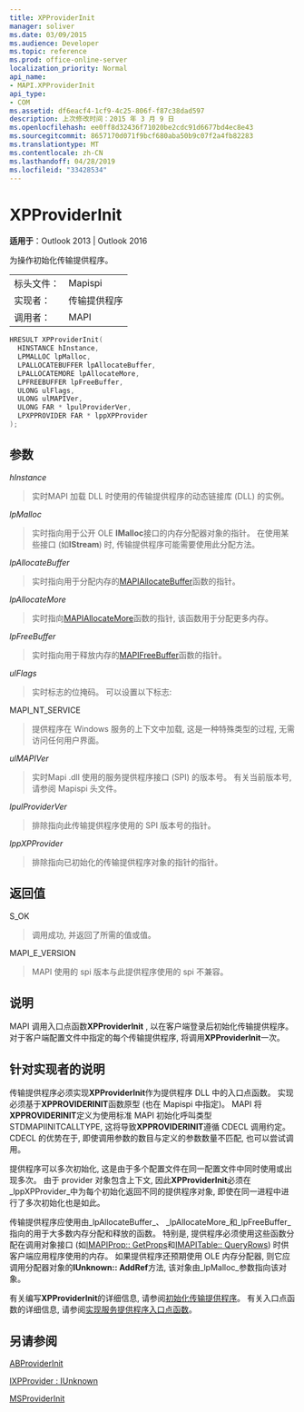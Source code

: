 ```yaml
---
title: XPProviderInit
manager: soliver
ms.date: 03/09/2015
ms.audience: Developer
ms.topic: reference
ms.prod: office-online-server
localization_priority: Normal
api_name:
- MAPI.XPProviderInit
api_type:
- COM
ms.assetid: df6eacf4-1cf9-4c25-806f-f87c38dad597
description: 上次修改时间：2015 年 3 月 9 日
ms.openlocfilehash: ee0ff8d32436f71020be2cdc91d6677bd4ec8e43
ms.sourcegitcommit: 8657170d071f9bcf680aba50b9c07f2a4fb82283
ms.translationtype: MT
ms.contentlocale: zh-CN
ms.lasthandoff: 04/28/2019
ms.locfileid: "33428534"
---
```

# <a name="xpproviderinit"></a>XPProviderInit

  
  
**适用于**：Outlook 2013 | Outlook 2016 
  
为操作初始化传输提供程序。
  
|||
|:-----|:-----|
|标头文件：  <br/> |Mapispi  <br/> |
|实现者：  <br/> |传输提供程序  <br/> |
|调用者：  <br/> |MAPI  <br/> |
   
```cpp
HRESULT XPProviderInit(
  HINSTANCE hInstance,
  LPMALLOC lpMalloc,
  LPALLOCATEBUFFER lpAllocateBuffer,
  LPALLOCATEMORE lpAllocateMore,
  LPFREEBUFFER lpFreeBuffer,
  ULONG ulFlags,
  ULONG ulMAPIVer,
  ULONG FAR * lpulProviderVer,
  LPXPPROVIDER FAR * lppXPProvider
);
```

## <a name="parameters"></a>参数

 _hInstance_
  
> 实时MAPI 加载 DLL 时使用的传输提供程序的动态链接库 (DLL) 的实例。
    
 _lpMalloc_
  
> 实时指向用于公开 OLE **IMalloc**接口的内存分配器对象的指针。 在使用某些接口 (如**IStream**) 时, 传输提供程序可能需要使用此分配方法。 
    
 _lpAllocateBuffer_
  
> 实时指向用于分配内存的[MAPIAllocateBuffer](mapiallocatebuffer.md)函数的指针。 
    
 _lpAllocateMore_
  
> 实时指向[MAPIAllocateMore](mapiallocatemore.md)函数的指针, 该函数用于分配更多内存。 
    
 _lpFreeBuffer_
  
> 实时指向用于释放内存的[MAPIFreeBuffer](mapifreebuffer.md)函数的指针。 
    
 _ulFlags_
  
> 实时标志的位掩码。 可以设置以下标志:
    
MAPI_NT_SERVICE 
  
> 提供程序在 Windows 服务的上下文中加载, 这是一种特殊类型的过程, 无需访问任何用户界面。 
    
 _ulMAPIVer_
  
> 实时Mapi .dll 使用的服务提供程序接口 (SPI) 的版本号。 有关当前版本号, 请参阅 Mapispi 头文件。 
    
 _lpulProviderVer_
  
> 排除指向此传输提供程序使用的 SPI 版本号的指针。 
    
 _lppXPProvider_
  
> 排除指向已初始化的传输提供程序对象的指针的指针。
    
## <a name="return-value"></a>返回值

S_OK 
  
> 调用成功, 并返回了所需的值或值。 
    
MAPI_E_VERSION 
  
> MAPI 使用的 spi 版本与此提供程序使用的 spi 不兼容。
    
## <a name="remarks"></a>说明

MAPI 调用入口点函数**XPProviderInit** , 以在客户端登录后初始化传输提供程序。 对于客户端配置文件中指定的每个传输提供程序, 将调用**XPProviderInit**一次。 
  
## <a name="notes-to-implementers"></a>针对实现者的说明

传输提供程序必须实现**XPProviderInit**作为提供程序 DLL 中的入口点函数。 实现必须基于**XPPROVIDERINIT**函数原型 (也在 Mapispi 中指定)。 MAPI 将**XPPROVIDERINIT**定义为使用标准 MAPI 初始化呼叫类型 STDMAPIINITCALLTYPE, 这将导致**XPPROVIDERINIT**遵循 CDECL 调用约定。 CDECL 的优势在于, 即使调用参数的数目与定义的参数数量不匹配, 也可以尝试调用。 
  
提供程序可以多次初始化, 这是由于多个配置文件在同一配置文件中同时使用或出现多次。 由于 provider 对象包含上下文, 因此**XPProviderInit**必须在_lppXPProvider_中为每个初始化返回不同的提供程序对象, 即使在同一进程中进行了多次初始化也是如此。 
  
传输提供程序应使用由_lpAllocateBuffer_、 _lpAllocateMore_和_lpFreeBuffer_指向的用于大多数内存分配和释放的函数。 特别是, 提供程序必须使用这些函数分配在调用对象接口 (如[IMAPIProp:: GetProps](imapiprop-getprops.md)和[IMAPITable:: QueryRows](imapitable-queryrows.md)) 时供客户端应用程序使用的内存。 如果提供程序还预期使用 OLE 内存分配器, 则它应调用分配器对象的**IUnknown:: AddRef**方法, 该对象由_lpMalloc_参数指向该对象。 
  
有关编写**XPProviderInit**的详细信息, 请参阅[初始化传输提供程序](initializing-the-transport-provider.md)。 有关入口点函数的详细信息, 请参阅[实现服务提供程序入口点函数](implementing-a-service-provider-entry-point-function.md)。 
  
## <a name="see-also"></a>另请参阅



[ABProviderInit](abproviderinit.md)
  
[IXPProvider : IUnknown](ixpprovideriunknown.md)
  
[MSProviderInit](msproviderinit.md)

